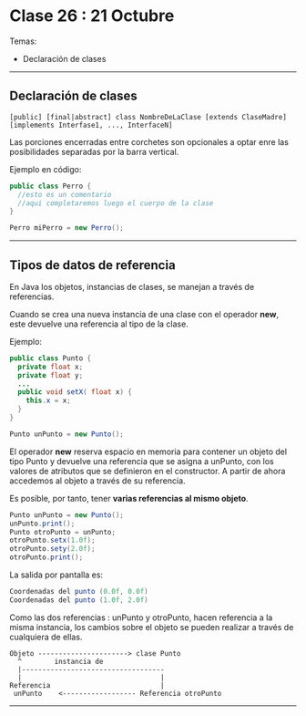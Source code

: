 # Clase 26 : 21 Octubre

Temas:

- Declaración de clases

---

## Declaración de clases

```
[public] [final|abstract] class NombreDeLaClase [extends ClaseMadre] [implements Interfase1, ..., InterfaceN]
```

Las porciones encerradas entre corchetes son opcionales a optar enre las posibilidades separadas por la barra vertical.

Ejemplo en código: 

```JAVA
public class Perro {
  //esto es un comentario
  //aqui completaremos luego el cuerpo de la clase
}
```

```JAVA
Perro miPerro = new Perro();
```

---

## Tipos de datos de referencia

En Java los objetos, instancias de clases, se manejan a través de referencias.

Cuando se crea una nueva instancia de una clase con el operador **new**, este devuelve una referencia al tipo de la clase.

Ejemplo:

```JAVA
public class Punto {
  private float x;
  private float y;
  ...
  public void setX( float x) {
    this.x = x;
  }
}
```

```JAVA
Punto unPunto = new Punto();
```

El operador **new** reserva espacio en memoria para contener un objeto del tipo Punto y devuelve una referencia que se asigna a unPunto, con los valores de atributos que se definieron en el constructor. A partir de ahora accedemos al objeto a través de su referencia.

Es posible, por tanto, tener **varias referencias al mismo objeto**.

```JAVA
Punto unPunto = new Punto();
unPunto.print();
Punto otroPunto = unPunto;
otroPunto.setx(1.0f);
otroPunto.sety(2.0f);
otroPunto.print();
```

La salida por pantalla es:

```JAVA
Coordenadas del punto (0.0f, 0.0f)
Coordenadas del punto (1.0f, 2.0f)
```

Como las dos referencias : unPunto y otroPunto, hacen referencia a la misma instancia, los cambios sobre el objeto se pueden realizar a través de cualquiera de ellas.

```
Objeto ----------------------> clase Punto
  ^        instancia de
  |-----------------------------------
  |                                  |
Referencia                           |
 unPunto    <------------------ Referencia otroPunto
```

---




